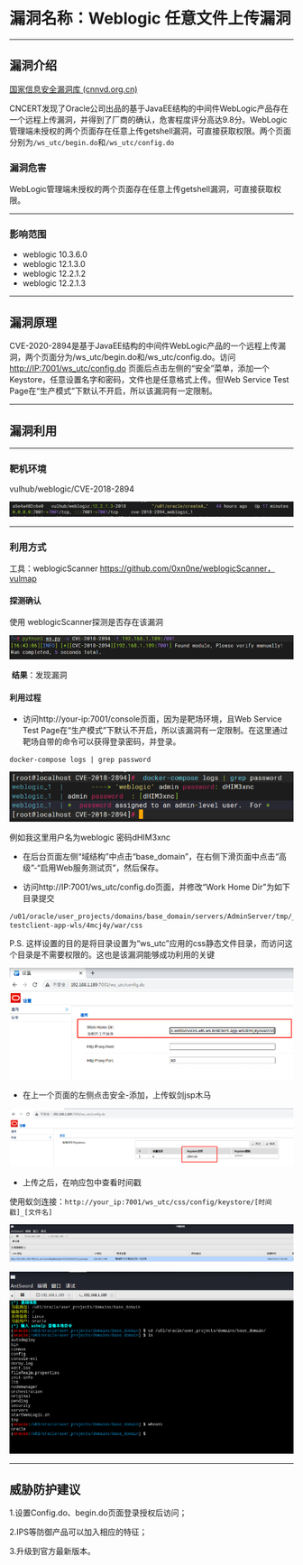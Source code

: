 # 漏洞名称：Weblogic 任意文件上传漏洞

---

## 漏洞介绍

[国家信息安全漏洞库 (cnnvd.org.cn)](http://www.cnnvd.org.cn/index.html)

CNCERT发现了Oracle公司出品的基于JavaEE结构的中间件WebLogic产品存在一个远程上传漏洞，并得到了厂商的确认，危害程度评分高达9.8分。WebLogic管理端未授权的两个页面存在任意上传getshell漏洞，可直接获取权限。两个页面分别为`/ws_utc/begin.do`和`/ws_utc/config.do`

### 漏洞危害

WebLogic管理端未授权的两个页面存在任意上传getshell漏洞，可直接获取权限。

------

### 影响范围

* weblogic 10.3.6.0
* weblogic 12.1.3.0
* weblogic 12.2.1.2
* weblogic 12.2.1.3

---

## 漏洞原理

CVE-2020-2894是基于JavaEE结构的中间件WebLogic产品的一个远程上传漏洞，两个页面分为/ws_utc/begin.do和/ws_utc/config.do。访问 [http://IP:7001/ws_utc/config.do](http://ip:7001/ws_utc/config.do) 页面后点击左侧的“安全”菜单，添加一个Keystore，任意设置名字和密码，文件也是任意格式上传。但Web Service Test Page在“生产模式”下默认不开启，所以该漏洞有一定限制。

------

## 漏洞利用


---

### 靶机环境

 vulhub/weblogic/CVE-2018-2894

![CVE_2018_2894_1](./img/weblogic_CVE-2018-2894/CVE_2018_2894_1.png)

---

### 利用方式

工具：weblogicScanner https://github.com/0xn0ne/weblogicScanner，vulmap

#### 探测确认

使用 weblogicScanner探测是否存在该漏洞

![01](./img/weblogic_CVE-2018-2894/01.png)

​	**结果**：发现漏洞

#### 利用过程

* 访问http://your-ip:7001/console页面，因为是靶场环境，且Web Service Test Page在“生产模式”下默认不开启，所以该漏洞有一定限制。在这里通过靶场自带的命令可以获得登录密码，并登录。

```
docker-compose logs | grep password
```

![02](./img/weblogic_CVE-2018-2894/02.png)

例如我这里用户名为weblogic 密码dHIM3xnc

* 在后台页面左侧“域结构”中点击“base_domain”，在右侧下滑页面中点击“高级”-“启用Web服务测试页”，然后保存。

* 访问http://IP:7001/ws_utc/config.do页面，并修改“Work Home Dir”为如下目录提交

```
/u01/oracle/user_projects/domains/base_domain/servers/AdminServer/tmp/_WL_internal/com.oracle.webservices.wls.ws-testclient-app-wls/4mcj4y/war/css
```

 P.S. 这样设置的目的是将目录设置为“ws_utc”应用的css静态文件目录，而访问这个目录是不需要权限的。这也是该漏洞能够成功利用的关键

![03](./img/weblogic_CVE-2018-2894/03.png)

* 在上一个页面的左侧点击安全-添加，上传蚁剑jsp木马

![06](./img/weblogic_CVE-2018-2894/06.png)

* 上传之后，在响应包中查看时间戳

使用蚁剑连接：`http://your_ip:7001/ws_utc/css/config/keystore/[时间戳]_[文件名]`

![04](./img/weblogic_CVE-2018-2894/04.png)

![05](./img/weblogic_CVE-2018-2894/05.png)

------

## 威胁防护建议

1.设置Config.do、begin.do页面登录授权后访问；

2.IPS等防御产品可以加入相应的特征；

3.升级到官方最新版本。


